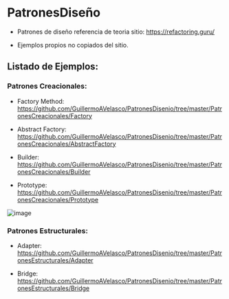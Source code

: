 # PatronesDiseño

- Patrones de diseño referencia de teoria sitio: https://refactoring.guru/

- Ejemplos propios no copiados del sitio.

## Listado de Ejemplos:

### Patrones Creacionales:

* Factory Method:   https://github.com/GuillermoAVelasco/PatronesDisenio/tree/master/PatronesCreacionales/Factory

* Abstract Factory: https://github.com/GuillermoAVelasco/PatronesDisenio/tree/master/PatronesCreacionales/AbstractFactory

* Builder:          https://github.com/GuillermoAVelasco/PatronesDisenio/tree/master/PatronesCreacionales/Builder

* Prototype:        https://github.com/GuillermoAVelasco/PatronesDisenio/tree/master/PatronesCreacionales/Prototype

![image](https://user-images.githubusercontent.com/85454984/218482550-1413c44f-d110-4d59-a780-a16c0b437bd3.png)

### Patrones Estructurales:

* Adapter:          https://github.com/GuillermoAVelasco/PatronesDisenio/tree/master/PatronesEstructurales/Adapter

* Bridge:           https://github.com/GuillermoAVelasco/PatronesDisenio/tree/master/PatronesEstructurales/Bridge
